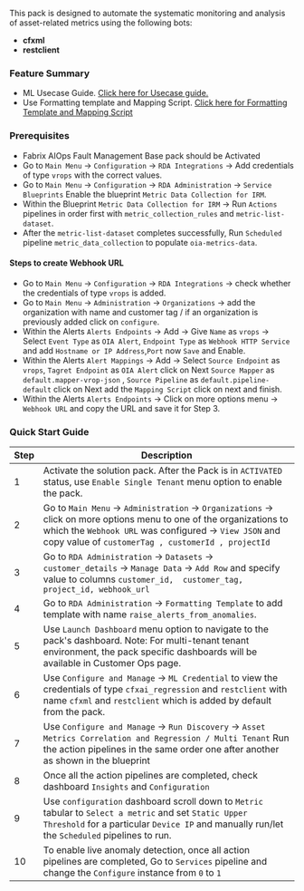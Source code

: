 This pack is designed to automate the systematic monitoring and analysis of asset-related metrics using the following bots:  
  
- **cfxml**
- **restclient**  


### Feature Summary
- ML Usecase Guide. <a href="https://bot-docs.cloudfabrix.io/installation_guides/ml_usecase_guide" target="_blank">Click here for Usecase guide.</a>
- Use Formatting template and Mapping Script. <a href="https://github.com/cloudfabrix/rda_packs/tree/main/Fabrix AIOps Asset Correlation Regression/9.0.0/resources" target="_blank">Click here for Formatting Template and Mapping Script</a>


### Prerequisites
- Fabrix AIOps Fault Management Base pack should be Activated 
- Go to `Main Menu` -> `Configuration` -> `RDA Integrations` -> Add credentials of type `vrops`  with the correct values. 
- Go to `Main Menu` -> `Configuration` -> `RDA Administration` -> `Service Blueprints` Enable the blueprint `Metric Data Collection for IRM`. 
- Within the Blueprint `Metric Data Collection for IRM` -> Run `Actions` pipelines in order first with `metric_collection_rules` and `metric-list-dataset`.
- After the `metric-list-dataset` completes successfully, Run `Scheduled` pipeline `metric_data_collection` to populate `oia-metrics-data`.

#### Steps to create Webhook URL
- Go to `Main Menu` -> `Configuration` -> `RDA Integrations` -> check whether the credentials of type `vrops` is added.
- Go to `Main Menu` -> `Administration` -> `Organizations` -> add the organization with name and customer tag / if an organization is previously added click on `configure`.
- Within the Alerts `Alerts Endpoints` -> Add -> Give `Name` as `vrops` -> Select `Event Type` as `OIA Alert`, `Endpoint Type` as `Webhook HTTP Service` and add `Hostname or IP Address`,`Port` now `Save` and Enable.
- Within the Alerts `Alert Mappings` -> Add -> Select `Source Endpoint` as `vrops`, `Tagret Endpoint` as `OIA Alert` click on Next `Source Mapper` as `default.mapper-vrop-json` , `Source Pipeline` as `default.pipeline-default` click on Next add the `Mapping Script` click on next and finish.
- Within the Alerts `Alerts Endpoints` -> Click on more options menu -> `Webhook URL` and copy the URL and save it for Step 3.

### Quick Start Guide  
   
| Step | Description                                                                                                                                                                                                                          |  
|------|--------------------------------------------------------------------------------------------------------------------------------------------------------------------------------------------------------------------------------------|  
| 1    | Activate the solution pack. After the Pack is in `ACTIVATED` status, use `Enable Single Tenant` menu option to enable the pack.                                                                                                      |  
| 2    | Go to `Main Menu` -> `Administration` -> `Organizations` -> click on more options menu to one of the organizations to which the `Webhook URL` was configured -> `View JSON` and copy value of `customerTag , customerId , projectId` |
| 3    | Go to `RDA Administration` -> `Datasets` -> `customer_details` -> `Manage Data` -> `Add Row` and specify value to columns `customer_id,  customer_tag, project_id, webhook_url`                                                      |
| 4    | Go to `RDA Administration` -> `Formatting Template` to add template with name `raise_alerts_from_anomalies`.                                                                                                                         |
| 5    | Use `Launch Dashboard` menu option to navigate to the pack's dashboard. Note: For multi-tenant tenant environment, the pack specific dashboards will be available in Customer Ops page.                                              |
| 6    | Use `Configure and Manage` ->  `ML Credential` to view the credentials of type `cfxai_regression` and `restclient` with name `cfxml` and `restclient` which is added by default from the pack.                                       |   
| 7    | Use `Configure and Manage` ->  `Run Discovery`  ->  `Asset Metrics Correlation and Regression / Multi Tenant` Run the action pipelines in the same order one after another as shown in the blueprint                                 |  
| 8    | Once all the action pipelines are completed, check dashboard `Insights` and `Configuration`                                                                                                                                          |
| 9    | Use `configuration` dashboard scroll down to `Metric` tabular to `Select a metric` and set `Static Upper Threshold` for a particular `Device IP` and manually run/let the `Scheduled` pipelines to run.                              |
| 10   | To enable live anomaly detection, once all action pipelines are completed, Go to `Services` pipeline and change the `Configure` instance from `0` to `1`                                                                             |
   
